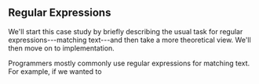 ## Regular Expressions

We'll start this case study by briefly describing the usual task for regular expressions---matching text---and then take a more theoretical view. We'll then move on to implementation.

Programmers mostly commonly use regular expressions for matching text. For example, if we wanted to 
